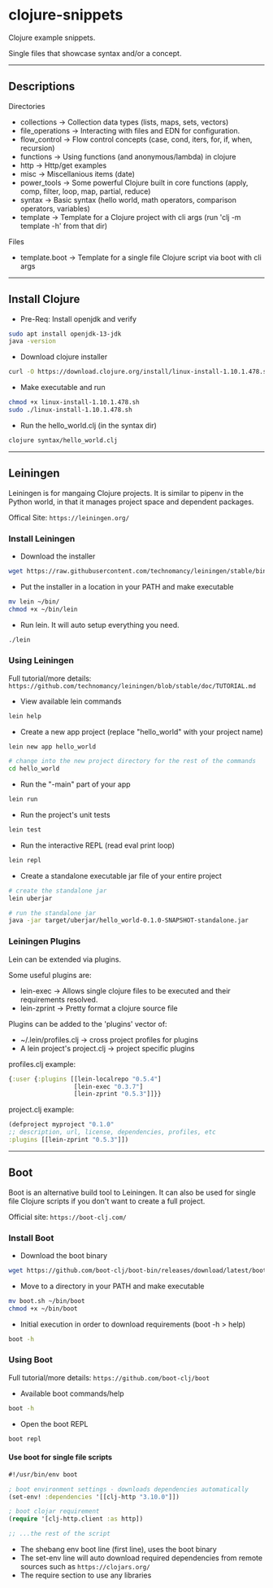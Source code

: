 # clojure-snippets

Clojure example snippets.

Single files that showcase syntax and/or a concept.

----

## Descriptions

Directories

* collections -> Collection data types (lists, maps, sets, vectors)
* file_operations -> Interacting with files and EDN for configuration.
* flow_control -> Flow control concepts (case, cond, iters, for, if, when, recursion)
* functions -> Using functions (and anonymous/lambda) in clojure
* http -> Http/get examples
* misc -> Miscellanious items (date)
* power_tools -> Some powerful Clojure built in core functions (apply, comp, filter, loop, map, partial, reduce)
* syntax -> Basic syntax (hello world, math operators, comparison operators, variables)
* template -> Template for a Clojure project with cli args (run 'clj -m template -h' from that dir)

Files

* template.boot -> Template for a single file Clojure script via boot with cli args

----

## Install Clojure

* Pre-Req: Install openjdk and verify

```bash
sudo apt install openjdk-13-jdk
java -version
```

* Download clojure installer

```bash
curl -O https://download.clojure.org/install/linux-install-1.10.1.478.sh
```

* Make executable and run

```bash
chmod +x linux-install-1.10.1.478.sh
sudo ./linux-install-1.10.1.478.sh
```

* Run the hello_world.clj (in the syntax dir)

```bash
clojure syntax/hello_world.clj
```

----

## Leiningen

Leiningen is for mangaing Clojure projects. It is similar to pipenv in the Python world, in that it manages project space and dependent packages.

Offical Site: `https://leiningen.org/`

### Install Leiningen

* Download the installer

```bash
wget https://raw.githubusercontent.com/technomancy/leiningen/stable/bin/lein
```

* Put the installer in a location in your PATH and make executable

```bash
mv lein ~/bin/
chmod +x ~/bin/lein
```

* Run lein. It will auto setup everything you need.

```bash
./lein
```

### Using Leiningen

Full tutorial/more details: `https://github.com/technomancy/leiningen/blob/stable/doc/TUTORIAL.md`

* View available lein commands

```bash
lein help
```

* Create a new app project (replace "hello_world" with your project name)

```bash
lein new app hello_world

# change into the new project directory for the rest of the commands
cd hello_world
```

* Run the "-main" part of your app

```bash
lein run
```

* Run the project's unit tests

```bash
lein test
```

* Run the interactive REPL (read eval print loop)

```bash
lein repl
```

* Create a standalone executable jar file of your entire project

```bash
# create the standalone jar
lein uberjar

# run the standalone jar
java -jar target/uberjar/hello_world-0.1.0-SNAPSHOT-standalone.jar
```

### Leiningen Plugins

Lein can be extended via plugins.

Some useful plugins are:

* lein-exec -> Allows single clojure files to be executed and their requirements resolved.
* lein-zprint -> Pretty format a clojure source file

Plugins can be added to the 'plugins' vector of:

* ~/.lein/profiles.clj -> cross project profiles for plugins
* A lein project's project.clj -> project specific plugins

profiles.clj example:

```clojure
{:user {:plugins [[lein-localrepo "0.5.4"]
                  [lein-exec "0.3.7"]
                  [lein-zprint "0.5.3"]]}}
```

project.clj example:

```clojure
(defproject myproject "0.1.0"
;; description, url, license, dependencies, profiles, etc
:plugins [[lein-zprint "0.5.3"]])
```

----

## Boot

Boot is an alternative build tool to Leiningen. It can also be used for single file Clojure scripts if you don't want to create a full project.

Official site: `https://boot-clj.com/`

### Install Boot

* Download the boot binary

```bash
wget https://github.com/boot-clj/boot-bin/releases/download/latest/boot.sh
```

* Move to a directory in your PATH and make executable

```bash
mv boot.sh ~/bin/boot
chmod +x ~/bin/boot
```

* Initial execution in order to download requirements (boot -h > help)

```bash
boot -h
```

### Using Boot

Full tutorial/more details: `https://github.com/boot-clj/boot`

* Available boot commands/help

```bash
boot -h
```

* Open the boot REPL

```bash
boot repl
```

#### Use boot for single file scripts

```clojure
#!/usr/bin/env boot

; boot environment settings - downloads dependencies automatically
(set-env! :dependencies '[[clj-http "3.10.0"]])

; boot clojar requirement
(require '[clj-http.client :as http])

;; ...the rest of the script
```

* The shebang env boot line (first line), uses the boot binary
* The set-env line will auto download required dependencies from remote sources such as `https://clojars.org/`
* The require section to use any libraries
